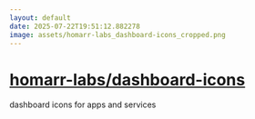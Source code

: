 ```yaml
---
layout: default
date: 2025-07-22T19:51:12.882278
image: assets/homarr-labs_dashboard-icons_cropped.png
---
```


# [homarr-labs/dashboard-icons](https://github.com/homarr-labs/dashboard-icons)

dashboard icons for apps and services
